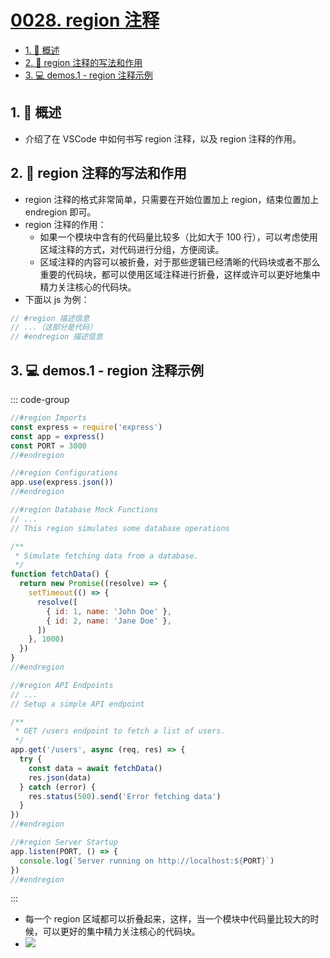 # [0028. region 注释](https://github.com/Tdahuyou/TNotes.vscode/tree/main/notes/0028.%20region%20%E6%B3%A8%E9%87%8A)

<!-- region:toc -->

- [1. 📝 概述](#1--概述)
- [2. 📒 region 注释的写法和作用](#2--region-注释的写法和作用)
- [3. 💻 demos.1 - region 注释示例](#3--demos1---region-注释示例)

<!-- endregion:toc -->

## 1. 📝 概述

- 介绍了在 VSCode 中如何书写 region 注释，以及 region 注释的作用。

## 2. 📒 region 注释的写法和作用

- region 注释的格式非常简单，只需要在开始位置加上 region，结束位置加上 endregion 即可。
- region 注释的作用：
  - 如果一个模块中含有的代码量比较多（比如大于 100 行），可以考虑使用区域注释的方式，对代码进行分组，方便阅读。
  - 区域注释的内容可以被折叠，对于那些逻辑已经清晰的代码块或者不那么重要的代码块，都可以使用区域注释进行折叠，这样或许可以更好地集中精力关注核心的代码块。
- 下面以 js 为例：

```js
// #region 描述信息
// ...（这部分是代码）
// #endregion 描述信息
```

## 3. 💻 demos.1 - region 注释示例

::: code-group

```js {1,5,7,9,11,25,27,42,44,48}
//#region Imports
const express = require('express')
const app = express()
const PORT = 3000
//#endregion

//#region Configurations
app.use(express.json())
//#endregion

//#region Database Mock Functions
// ...
// This region simulates some database operations

/**
 * Simulate fetching data from a database.
 */
function fetchData() {
  return new Promise((resolve) => {
    setTimeout(() => {
      resolve([
        { id: 1, name: 'John Doe' },
        { id: 2, name: 'Jane Doe' },
      ])
    }, 1000)
  })
}
//#endregion

//#region API Endpoints
// ...
// Setup a simple API endpoint

/**
 * GET /users endpoint to fetch a list of users.
 */
app.get('/users', async (req, res) => {
  try {
    const data = await fetchData()
    res.json(data)
  } catch (error) {
    res.status(500).send('Error fetching data')
  }
})
//#endregion

//#region Server Startup
app.listen(PORT, () => {
  console.log(`Server running on http://localhost:${PORT}`)
})
//#endregion
```

:::

- 每一个 region 区域都可以折叠起来，这样，当一个模块中代码量比较大的时候，可以更好的集中精力关注核心的代码块。
- ![](https://cdn.jsdelivr.net/gh/Tdahuyou/imgs@main/2024-10-09-22-46-18.png)
